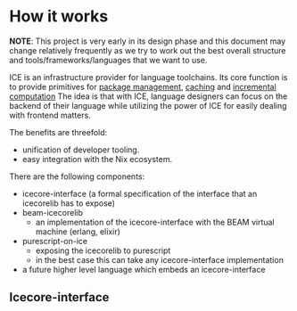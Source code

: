 # How it works

**NOTE**: This project is very early in its design phase and this document may change relatively frequently as we try to work out the best overall structure and tools/frameworks/languages that we want to use.

ICE is an infrastructure provider for language toolchains. Its core function is to provide primitives for [package management](), [caching]() and [incremental computation]() The idea is that with ICE, language designers can focus on the backend of their language while utilizing the power of ICE for easily dealing with frontend matters.

The benefits are threefold:
 - unification of developer tooling.
 - easy integration with the Nix ecosystem.


<!-- , all the while being agnostic over the implemention of the backend via [type provider plugins]() and [function plugins](). -->

There are the following components:
 - icecore-interface (a formal specification of the interface
   that an icecorelib has to expose)
 - beam-icecorelib
    - an implementation of the icecore-interface with the BEAM virtual machine (erlang, elixir)
 - purescript-on-ice
    - exposing the icecorelib to purescript
    - in the best case this can take any icecore-interface implementation
 - a future higher level language which embeds an icecore-interface


## Icecore-interface





